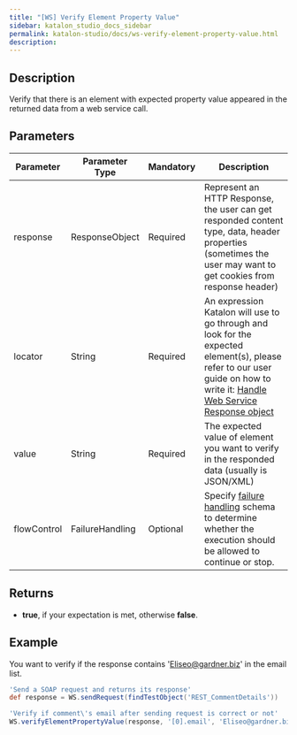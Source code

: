 ```yaml
---
title: "[WS] Verify Element Property Value" 
sidebar: katalon_studio_docs_sidebar
permalink: katalon-studio/docs/ws-verify-element-property-value.html 
description: 
---
```

Description
-----------

Verify that there is an element with expected property value appeared in the returned data from a web service call.

Parameters
----------

<table class="wrapped confluenceTable" style="table-layout: fixed;"><thead><tr><th class="xtd-0-0 confluenceTh" style="">Parameter</th><th class="xtd-0-1 confluenceTh" style="">Parameter Type</th><th class="xtd-0-2 confluenceTh" style="">Mandatory</th><th class="xtd-0-3 confluenceTh" style="">Description</th></tr></thead><tbody style=""><tr class="xtr-1" style=""><td class="xtd-1-0 confluenceTd" style=""><span style="">response</span></td><td class="xtd-1-1 confluenceTd" style=""><span style="">ResponseObject</span></td><td class="xtd-1-2 confluenceTd" style="">Required</td><td class="xtd-1-3 confluenceTd" style=""><span style="">Represent an HTTP Response, the user can get responded content type, data, header properties (sometimes the user may want to get cookies from response header)</span></td></tr><tr class="xtr-2" style=""><td class="xtd-2-0 confluenceTd" style=""><span style="">locator</span></td><td class="xtd-2-1 confluenceTd" style=""><span style="">String</span></td><td class="xtd-2-2 confluenceTd" style=""><span style="">Required</span></td><td class="xtd-2-3 confluenceTd" style=""><span style="">An expression Katalon will use to go through and look for the expected element(s), please refer to our user guide on how to write it:&nbsp;</span><a href="https://docs.katalon.com/display/KD/Handle+Response+Messages" rel="nofollow" style="">Handle Web Service Response object</a></td></tr><tr class="xtr-3" style=""><td class="xtd-3-0 confluenceTd" style=""><span style="">value&nbsp;</span></td><td class="xtd-3-1 confluenceTd" style=""><span style="">String</span></td><td class="xtd-3-2 confluenceTd" style=""><span style="">Required</span></td><td class="xtd-3-3 confluenceTd" style=""><span style=""><span style="">T</span></span><span style="">he expected value of element you want to verify in the responded data (usually is JSON/XML)</span></td></tr><tr class="xtr-4" style=""><td class="xtd-4-0 confluenceTd" style=""><span style="">flowControl</span></td><td class="xtd-4-1 confluenceTd" style=""><span style="">FailureHandling</span></td><td class="xtd-4-2 confluenceTd" style="">Optional</td><td class="xtd-4-3 confluenceTd" style=""><span style="">Spec</span><span style="">ify </span><a href="https://docs.katalon.com/x/qAAM" rel="nofollow" style="">failure handling</a><span style=""> schema to determine whether the execution should be allowed to continue or stop.</span></td></tr></tbody></table>

Returns
-------

*   **true**, if your expectation is met, otherwise **false**.
    

Example
-------

You want to verify if the response contains 'Eliseo@gardner.biz' in the email list.

```groovy
'Send a SOAP request and returns its response'
def response = WS.sendRequest(findTestObject('REST_CommentDetails'))

'Verify if comment\'s email after sending request is correct or not'
WS.verifyElementPropertyValue(response, '[0].email', 'Eliseo@gardner.biz')
```